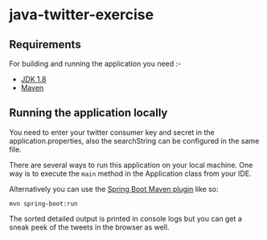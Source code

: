 # java-twitter-exercise

## Requirements

For building and running the application you need :-

- [JDK 1.8](http://www.oracle.com/technetwork/java/javase/downloads/jdk8-downloads-2133151.html)
- [Maven](https://maven.apache.org)

## Running the application locally

You need to enter your twitter consumer key and secret in the application.properties, also the searchString can be configured in the same file.

There are several ways to run this application on your local machine. One way is to execute the `main` method in the Application class from your IDE.

Alternatively you can use the [Spring Boot Maven plugin](https://docs.spring.io/spring-boot/docs/current/reference/html/build-tool-plugins-maven-plugin.html) like so:

```shell
mvn spring-boot:run
```

The sorted detailed output is printed in console logs but you can get a sneak peek of the tweets in the browser as well.

